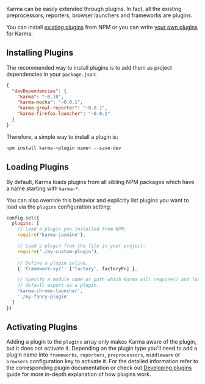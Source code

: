 Karma can be easily extended through plugins. In fact, all the existing preprocessors, reporters, browser launchers and frameworks are plugins. 

You can install [existing plugins] from NPM or you can write [your own plugins][developing plugins] for Karma.

## Installing Plugins

The recommended way to install plugins is to add them as project dependencies in your `package.json`:

```json
{
  "devDependencies": {
    "karma": "~0.10",
    "karma-mocha": "~0.0.1",
    "karma-growl-reporter": "~0.0.1",
    "karma-firefox-launcher": "~0.0.1"
  }
}
```

Therefore, a simple way to install a plugin is:

```bash
npm install karma-<plugin name> --save-dev
```

## Loading Plugins

By default, Karma loads plugins from all sibling NPM packages which have a name starting with `karma-*`.

You can also override this behavior and explicitly list plugins you want to load via the `plugins` configuration setting:

```javascript
config.set({
  plugins: [
    // Load a plugin you installed from NPM.
    require('karma-jasmine'),

    // Load a plugin from the file in your project.
    require('./my-custom-plugin'),
  
    // Define a plugin inline.
    { 'framework:xyz': ['factory', factoryFn] },

    // Specify a module name or path which Karma will require() and load its 
    // default export as a plugin.
    'karma-chrome-launcher',
    './my-fancy-plugin'
  ]
})
```

## Activating Plugins

Adding a plugin to the `plugins` array only makes Karma aware of the plugin, but it does not activate it. Depending on the plugin type you'll need to add a plugin name into `frameworks`, `reporters`, `preprocessors`, `middleware` or `browsers` configuration key to activate it. For the detailed information refer to the corresponding plugin documentation or check out [Developing plugins][developing plugins] guide for more in-depth explanation of how plugins work.

[existing plugins]: https://www.npmjs.com/search?q=keywords:karma-plugin
[developing plugins]: ../dev/plugins.html
